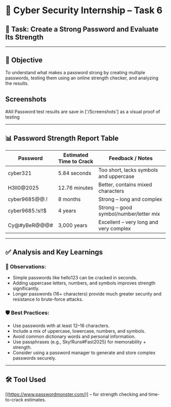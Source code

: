 # 🔐 Cyber Security Internship – Task 6

## 📝 Task: Create a Strong Password and Evaluate Its Strength

---

## 🎯 Objective

To understand what makes a password strong by creating multiple passwords, testing them using an online strength checker, and analyzing the results.

## Screenshots
#All Password test results are save in ['/Screenshots'] as a visual proof of testing

---

## 📊 Password Strength Report Table

| Password                       | Estimated Time to Crack  |   Feedback / Notes                               |
|--------------------------------|--------------------------|--------------------------------------------------|
| cyber321                       | 5.84 seconds             | Too short, lacks symbols and uppercase           |
| H3ll0@2025                     | 12.76 minutes            | Better, contains mixed characters                |
| cyber9685@@.!                  | 8 months                 | Strong – long and complex                        |
|cyber9685.!s!!$                 | 4 years                  | Strong – good symbol/number/letter mix           |
| Cy@#yBeR@@@#                   | 3,000 years              | Excellent – very long and very complex           |

---

## ✅ Analysis and Key Learnings

### 🔎 Observations:
- Simple passwords like hello123 can be cracked in seconds.
- Adding uppercase letters, numbers, and symbols improves strength significantly.
- Longer passwords (16+ characters) provide much greater security and resistance to brute-force attacks.

### 🛡 Best Practices:
- Use passwords with at least 12–16 characters.
- Include a mix of uppercase, lowercase, numbers, and symbols.
- Avoid common dictionary words and personal information.
- Use passphrases (e.g., Sky!Runs#Fast2025) for memorability + strength.
- Consider using a password manager to generate and store complex passwords securely.
---
## 🛠 Tool Used
[(https://www.passwordmonster.com/)]
– for strength checking and time-to-crack estimates.

